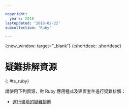 ```yaml
---

copyright:
  years: 2018
lastupdated: "2018-02-22"
subcollection: "Ruby"

---
```


{:new_window: target="_blank"}
{:shortdesc: .shortdesc}

# 疑難排解資源
{: #ts_ruby}

請使用下列資源，對 Ruby 應用程式及建置套件進行疑難排解：

* [運行環境的疑難排解](/docs/runtimes-common/ts_runtimes.html#runtimes)
